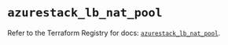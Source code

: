 # `azurestack_lb_nat_pool`

Refer to the Terraform Registry for docs: [`azurestack_lb_nat_pool`](https://registry.terraform.io/providers/hashicorp/azurestack/1.0.0/docs/resources/lb_nat_pool).

